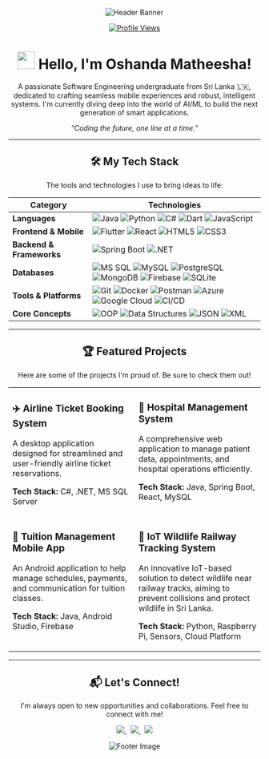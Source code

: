 <p align="center">
  <img src="https://capsule-render.vercel.app/api?type=wave&color=8A2BE2&height=180&section=header&text=Oshanda%20Matheesha&fontSize=70&fontColor=ffffff&animation=twinkling" alt="Header Banner"/>
</p>

<p align="center">
  <a href="https://github.com/Matheesha22">
    <img src="https://komarev.com/ghpvc/?username=Matheesha22&style=plastic&color=blueviolet&label=PROFILE+VIEWS" alt="Profile Views"/>
  </a>
</p>

<h1 align="center">
  <img src="https://media.giphy.com/media/hvRJCLFzcasrR4ia7z/giphy.gif" width="35">
  Hello, I'm Oshanda Matheesha!
</h1>

<p align="center">
  A passionate Software Engineering undergraduate from Sri Lanka 🇱🇰, dedicated to crafting seamless mobile experiences and robust, intelligent systems. I'm currently diving deep into the world of AI/ML to build the next generation of smart applications.
</p>
<p align="center">
  <em>“Coding the future, one line at a time.”</em>
</p>

---

<h2 align="center">🛠️ My Tech Stack</h2>
<p align="center">The tools and technologies I use to bring ideas to life:</p>

| **Category** | **Technologies** |
| ------------------------ | ----------------------------------------------------------------------------------------------------------------------------------------------------------------------------------------------------------------------------------------------------------------------------------------------------------------------------------------------------------------------------------------------------------------------------------------------------------------------------------------------------------------- |
| **Languages** | ![Java](https://img.shields.io/badge/Java-007396?style=for-the-badge&logo=openjdk&logoColor=white) ![Python](https://img.shields.io/badge/Python-3776AB?style=for-the-badge&logo=python&logoColor=white) ![C#](https://img.shields.io/badge/C%23-239120?style=for-the-badge&logo=c-sharp&logoColor=white) ![Dart](https://img.shields.io/badge/Dart-0175C2?style=for-the-badge&logo=dart&logoColor=white) ![JavaScript](https://img.shields.io/badge/JavaScript-F7DF1E?style=for-the-badge&logo=javascript&logoColor=black) |
| **Frontend & Mobile** | ![Flutter](https://img.shields.io/badge/Flutter-02569B?style=for-the-badge&logo=flutter&logoColor=white) ![React](https://img.shields.io/badge/React-20232A?style=for-the-badge&logo=react&logoColor=61DAFB) ![HTML5](https://img.shields.io/badge/HTML5-E34F26?style=for-the-badge&logo=html5&logoColor=white) ![CSS3](https://img.shields.io/badge/CSS3-1572B6?style=for-the-badge&logo=css3&logoColor=white)                                                                                                    |
| **Backend & Frameworks** | ![Spring Boot](https://img.shields.io/badge/Spring%20Boot-6DB33F?style=for-the-badge&logo=springboot&logoColor=white) ![.NET](https://img.shields.io/badge/.NET-512BD4?style=for-the-badge&logo=dotnet&logoColor=white)                                                                                                                                                                                                                                                                                                  |
| **Databases** | ![MS SQL](https://img.shields.io/badge/Microsoft%20SQL%20Server-CC2927?style=for-the-badge&logo=microsoftsqlserver&logoColor=white) ![MySQL](https://img.shields.io/badge/MySQL-4479A1?style=for-the-badge&logo=mysql&logoColor=white) ![PostgreSQL](https://img.shields.io/badge/PostgreSQL-4169E1?style=for-the-badge&logo=postgresql&logoColor=white) ![MongoDB](https://img.shields.io/badge/MongoDB-47A248?style=for-the-badge&logo=mongodb&logoColor=white) ![Firebase](https://img.shields.io/badge/Firebase-FFCA28?style=for-the-badge&logo=firebase&logoColor=black) ![SQLite](https://img.shields.io/badge/SQLite-003B57?style=for-the-badge&logo=sqlite&logoColor=white) |
| **Tools & Platforms** | ![Git](https://img.shields.io/badge/Git-F05032?style=for-the-badge&logo=git&logoColor=white) ![Docker](https://img.shields.io/badge/Docker-2496ED?style=for-the-badge&logo=docker&logoColor=white) ![Postman](https://img.shields.io/badge/Postman-FF6C37?style=for-the-badge&logo=postman&logoColor=white) ![Azure](https://img.shields.io/badge/Azure-0078D4?style=for-the-badge&logo=microsoftazure&logoColor=white) ![Google Cloud](https://img.shields.io/badge/Google%20Cloud-4285F4?style=for-the-badge&logo=googlecloud&logoColor=white) ![CI/CD](https://img.shields.io/badge/CI%2FCD-0A0A0A?style=for-the-badge&logo=githubactions&logoColor=white) |
| **Core Concepts** | ![OOP](https://img.shields.io/badge/OOP-FF5733?style=for-the-badge) ![Data Structures](https://img.shields.io/badge/Data%20Structures-2C3E50?style=for-the-badge) ![JSON](https://img.shields.io/badge/JSON-000000?style=for-the-badge&logo=json&logoColor=white) ![XML](https://img.shields.io/badge/XML-FF6600?style=for-the-badge&logo=xml&logoColor=white)                                                                                                                                                      |

---

<h2 align="center">🏆 Featured Projects</h2>
<p align="center">Here are some of the projects I'm proud of. Be sure to check them out!</p>

<table width="100%">
  <tr>
    <td width="50%" valign="top">
      <h3>✈️ Airline Ticket Booking System</h3>
      <p>A desktop application designed for streamlined and user-friendly airline ticket reservations.</p>
      <p><strong>Tech Stack:</strong> C#, .NET, MS SQL Server</p>
    </td>
    <td width="50%" valign="top">
      <h3>🏥 Hospital Management System</h3>
      <p>A comprehensive web application to manage patient data, appointments, and hospital operations efficiently.</p>
      <p><strong>Tech Stack:</strong> Java, Spring Boot, React, MySQL</p>
    </td>
  </tr>
  <tr>
    <td width="50%" valign="top">
      <h3>📱 Tuition Management Mobile App</h3>
      <p>An Android application to help manage schedules, payments, and communication for tuition classes.</p>
      <p><strong>Tech Stack:</strong> Java, Android Studio, Firebase</p>
    </td>
    <td width="50%" valign="top">
      <h3>🐘 IoT Wildlife Railway Tracking System</h3>
      <p>An innovative IoT-based solution to detect wildlife near railway tracks, aiming to prevent collisions and protect wildlife in Sri Lanka.</p>
      <p><strong>Tech Stack:</strong> Python, Raspberry Pi, Sensors, Cloud Platform</p>
    </td>
  </tr>
</table>

---

<h2 align="center">📬 Let's Connect!</h2>

<p align="center">
  I'm always open to new opportunities and collaborations. Feel free to connect with me!
</p>

<p align="center">
  <a href="https://www.linkedin.com/in/YOUR_LINKEDIN_USERNAME_HERE/">
    <img src="https://img.shields.io/badge/LinkedIn-%230077B5.svg?style=for-the-badge&logo=linkedin&logoColor=white" />
  </a>
  &nbsp;
  <a href="mailto:venslygunasekara2002@gmail.com">
    <img src="https://img.shields.io/badge/Email-D14836?style=for-the-badge&logo=gmail&logoColor=white" />
  </a>
  &nbsp;
  <a href="https://github.com/Matheesha22">
    <img src="https://img.shields.io/badge/GitHub-181717?style=for-the-badge&logo=github&logoColor=white" />
  </a>
</p>

<p align="center">
  <img src="https://capsule-render.vercel.app/api?type=waving&color=gradient&height=100&section=footer" alt="Footer Image" />
</p>
